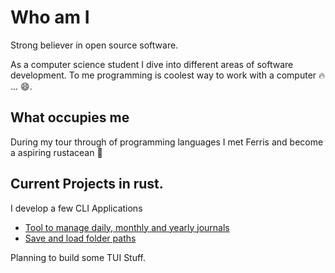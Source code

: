 # Who am I

Strong believer in open source software.

As a computer science student I dive into different areas of software development. To me programming is 
coolest way to work with a computer 🔥 ... 😄. 

## What occupies me

During my tour through of programming languages I met Ferris and become a aspiring rustacean 🦀 

## Current Projects in rust.

I develop a few CLI Applications

- [Tool to manage daily, monthly and yearly journals]
- [Save and load folder paths]

Planning to build some TUI Stuff. 

[Tool to manage daily, monthly and yearly journals]:https://github.com/BoolPurist/daily_ruster_man
[Save and load folder paths]:https://github.com/BoolPurist/Rust_Fav_Fold
